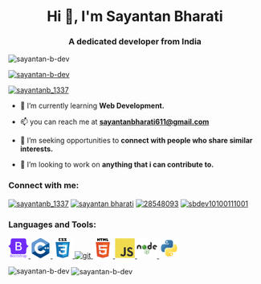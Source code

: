 <h1 align="center">Hi 👋, I'm Sayantan Bharati</h1>
<h3 align="center">A dedicated developer from India</h3>

<p align="left"> <img src="https://komarev.com/ghpvc/?username=sayantan-b-dev&label=Profile%20views&color=0e75b6&style=flat" alt="sayantan-b-dev" /> </p>

<p align="left"> <a href="https://github.com/ryo-ma/github-profile-trophy"><img src="https://github-profile-trophy.vercel.app/?username=sayantan-b-dev" alt="sayantan-b-dev" /></a> </p>

<p align="left"> <a href="https://twitter.com/sayantanb_1337" target="blank"><img src="https://img.shields.io/twitter/follow/sayantanb_1337?logo=twitter&style=for-the-badge" alt="sayantanb_1337" /></a> </p>

- 🌱 I’m currently learning **Web Development.**

- 📫 you can reach me at **sayantanbharati611@gmail.com**

- 🤝 I’m seeking opportunities to **connect with people who share similar interests.**

- 👯 I’m looking to work on **anything that i can contribute to.**

<h3 align="left">Connect with me:</h3>
<p align="left">
<a href="https://twitter.com/sayantanb_1337" target="blank"><img align="center" src="https://raw.githubusercontent.com/rahuldkjain/github-profile-readme-generator/master/src/images/icons/Social/twitter.svg" alt="sayantanb_1337" height="30" width="40" /></a>
<a href="https://linkedin.com/in/sayantan bharati" target="blank"><img align="center" src="https://raw.githubusercontent.com/rahuldkjain/github-profile-readme-generator/master/src/images/icons/Social/linked-in-alt.svg" alt="sayantan bharati" height="30" width="40" /></a>
<a href="https://stackoverflow.com/users/28548093" target="blank"><img align="center" src="https://raw.githubusercontent.com/rahuldkjain/github-profile-readme-generator/master/src/images/icons/Social/stack-overflow.svg" alt="28548093" height="30" width="40" /></a>
<a href="https://instagram.com/sbdev10100111001" target="blank"><img align="center" src="https://raw.githubusercontent.com/rahuldkjain/github-profile-readme-generator/master/src/images/icons/Social/instagram.svg" alt="sbdev10100111001" height="30" width="40" /></a>
</p>

<h3 align="left">Languages and Tools:</h3>
<p align="left"> <a href="https://getbootstrap.com" target="_blank" rel="noreferrer"> <img src="https://raw.githubusercontent.com/devicons/devicon/master/icons/bootstrap/bootstrap-plain-wordmark.svg" alt="bootstrap" width="40" height="40"/> </a> <a href="https://www.w3schools.com/cpp/" target="_blank" rel="noreferrer"> <img src="https://raw.githubusercontent.com/devicons/devicon/master/icons/cplusplus/cplusplus-original.svg" alt="cplusplus" width="40" height="40"/> </a> <a href="https://www.w3schools.com/css/" target="_blank" rel="noreferrer"> <img src="https://raw.githubusercontent.com/devicons/devicon/master/icons/css3/css3-original-wordmark.svg" alt="css3" width="40" height="40"/> </a> <a href="https://git-scm.com/" target="_blank" rel="noreferrer"> <img src="https://www.vectorlogo.zone/logos/git-scm/git-scm-icon.svg" alt="git" width="40" height="40"/> </a> <a href="https://www.w3.org/html/" target="_blank" rel="noreferrer"> <img src="https://raw.githubusercontent.com/devicons/devicon/master/icons/html5/html5-original-wordmark.svg" alt="html5" width="40" height="40"/> </a> <a href="https://developer.mozilla.org/en-US/docs/Web/JavaScript" target="_blank" rel="noreferrer"> <img src="https://raw.githubusercontent.com/devicons/devicon/master/icons/javascript/javascript-original.svg" alt="javascript" width="40" height="40"/> </a> <a href="https://nodejs.org" target="_blank" rel="noreferrer"> <img src="https://raw.githubusercontent.com/devicons/devicon/master/icons/nodejs/nodejs-original-wordmark.svg" alt="nodejs" width="40" height="40"/> </a> </a> <a href="https://www.python.org" target="_blank" rel="noreferrer"> <img src="https://raw.githubusercontent.com/devicons/devicon/master/icons/python/python-original.svg" alt="python" width="40" height="40"/> </a> </p>

<p><img align="left" src="https://github-readme-stats.vercel.app/api/top-langs?username=sayantan-b-dev&show_icons=true&locale=en&layout=compact" alt="sayantan-b-dev" /></p>

<p>&nbsp;<img align="center" src="https://github-readme-stats.vercel.app/api?username=sayantan-b-dev&show_icons=true&locale=en" alt="sayantan-b-dev" /></p>
